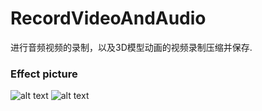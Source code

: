 # RecordVideoAndAudio
进行音频视频的录制，以及3D模型动画的视频录制压缩并保存.


### Effect picture
![alt text](https://github.com/CrystalMarch/RecordVideoAndAudio/blob/master/demo_1.gif)
![alt text](https://github.com/CrystalMarch/RecordVideoAndAudio/blob/master/demo_2.png)
